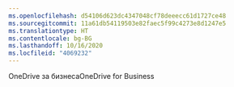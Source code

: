 ```yaml
---
ms.openlocfilehash: d54106d623dc4347048cf78deeecc61d1727ce48
ms.sourcegitcommit: 11a61db54119503e82faec5f99c4273e8d1247e5
ms.translationtype: HT
ms.contentlocale: bg-BG
ms.lasthandoff: 10/16/2020
ms.locfileid: "4069232"
---
```

<span data-ttu-id="fa9f6-101">OneDrive за бизнеса</span><span class="sxs-lookup"><span data-stu-id="fa9f6-101">OneDrive for Business</span></span>